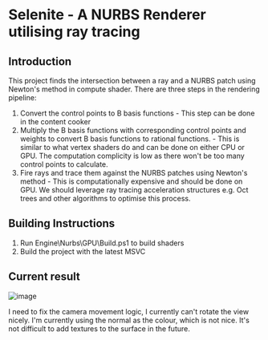 # Selenite - A NURBS Renderer utilising ray tracing

## Introduction
This project finds the intersection between a ray and a NURBS patch using Newton's method in compute shader. There are three steps in the rendering pipeline:
1) Convert the control points to B basis functions - This step can be done in the content cooker
2) Multiply the B basis functions with corresponding control points and weights to convert B basis functions to rational functions. - This is similar to what vertex shaders do and can be done on either CPU or GPU. The computation complicity is low as there won't be too many control points to calculate.
3) Fire rays and trace them against the NURBS patches using Newton's method - This is computationally expensive and should be done on GPU. We should leverage ray tracing acceleration structures e.g. Oct trees and other algorithms to optimise this process.

## Building Instructions
1) Run Engine\Nurbs\GPU\Build.ps1 to build shaders
2) Build the project with the latest MSVC

## Current result
![image](https://github.com/a1q123456/Selenite/assets/1059544/8ebc709e-4341-4594-bcec-724278c14eb1)

I need to fix the camera movement logic, I currently can't rotate the view nicely.
I'm currently using the normal as the colour, which is not nice. It's not difficult to add textures to the surface in the future.

